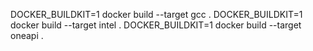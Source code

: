 DOCKER_BUILDKIT=1 docker build --target gcc .
DOCKER_BUILDKIT=1 docker build --target intel .
DOCKER_BUILDKIT=1 docker build --target oneapi .
